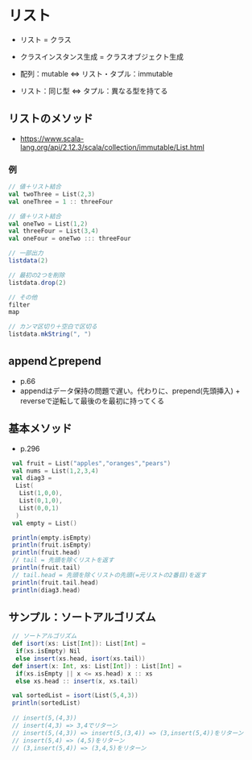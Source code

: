 # リスト
- リスト = クラス
- クラスインスタンス生成 = クラスオブジェクト生成

- 配列：mutable ⇔ リスト・タプル：immutable
- リスト：同じ型 ⇔ タプル：異なる型を持てる


## リストのメソッド
- https://www.scala-lang.org/api/2.12.3/scala/collection/immutable/List.html

### 例
```scala
// 値＋リスト結合
val twoThree = List(2,3)
val oneThree = 1 :: threeFour

// 値＋リスト結合
val oneTwo = List(1,2)
val threeFour = List(3,4)
val oneFour = oneTwo ::: threeFour

// 一部出力
listdata(2)

// 最初の2つを削除
listdata.drop(2)

// その他
filter
map

// カンマ区切り＋空白で区切る
listdata.mkString(", ")

```

## appendとprepend
- p.66
- appendはデータ保持の問題で遅い。代わりに、prepend(先頭挿入) + reverseで逆転して最後のを最初に持ってくる

## 基本メソッド
- p.296
```scala
 val fruit = List("apples","oranges","pears")
 val nums = List(1,2,3,4)
 val diag3 =
  List(
   List(1,0,0),
   List(0,1,0),
   List(0,0,1)
  )
 val empty = List()

 println(empty.isEmpty)
 println(fruit.isEmpty)
 println(fruit.head)
 // tail = 先頭を除くリストを返す
 println(fruit.tail)
 // tail.head = 先頭を除くリストの先頭(=元リストの2番目)を返す
 println(fruit.tail.head)
 println(diag3.head)
```

## サンプル：ソートアルゴリズム
```scala
 // ソートアルゴリズム
 def isort(xs: List[Int]): List[Int] =
  if(xs.isEmpty) Nil
  else insert(xs.head, isort(xs.tail))
 def insert(x: Int, xs: List[Int]) : List[Int] =
  if(xs.isEmpty || x <= xs.head) x :: xs
  else xs.head :: insert(x, xs.tail)

 val sortedList = isort(List(5,4,3))
 println(sortedList)
 
 // insert(5,(4,3))
 // insert(4,3) => 3,4でリターン
 // insert(5,(4,3)) => insert(5,(3,4)) => (3,insert(5,4))をリターン 
 // insert(5,4) => (4,5)をリターン
 // (3,insert(5,4)) => (3,4,5)をリターン
```
